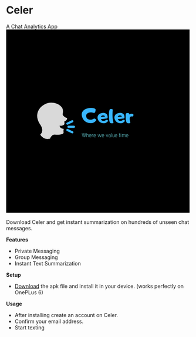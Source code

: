 # Celer
A Chat Analytics App
![Logo](images/Celer_logo.png)



Download Celer and get instant summarization on hundreds of unseen chat messages.

<b>Features</b>
* Private Messaging
* Group Messaging
* Instant Text Summarization

<b>Setup</b>
* [Download](https://www.nothing.com) the apk file and install it in your device. (works perfectly on OnePLus 6)

<b>Usage</b>
* After installing create an account on Celer.
* Confirm your email address.
* Start texting

